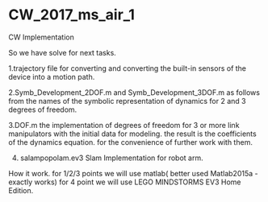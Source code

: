 # CW_2017_ms_air_1
CW Implementation

So we have solve for next tasks.

 1.trajectory file for converting and converting the built-in sensors of the device into a motion path.
 
 2.Symb_Development_2DOF.m and Symb_Development_3DOF.m as follows from the names of the symbolic
   representation of dynamics for 2 and 3 degrees of freedom.
   
 3.DOF.m the implementation of degrees of freedom for 3 or more link manipulators with the initial
  data for modeling. the result is the coefficients of the dynamics equation. for the convenience of further work with them.
  
 4. salampopolam.ev3 Slam Implementation for robot arm.
 
 
 How it work.
  for 1/2/3 points we will use matlab( better used Matlab2015a - exactly works)
  for 4 point we will use LEGO MINDSTORMS EV3 Home Edition.
 
